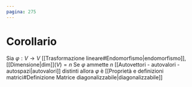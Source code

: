 ```yaml
---
pagina: 275
---
```

# Corollario
Sia $\varphi:V\to V$ [[Trasformazione lineare#Endomorfismo|endomorfismo]], [[Dimensione|dim]]$(V)=n$
Se $\varphi$ ammette $n$ [[Autovettori - autovalori - autospazi|autovalori]] distinti allora $\varphi$ è [[Proprietà e definizioni matrici#Definizione Matrice diagonalizzabile|diagonalizzabile]]
